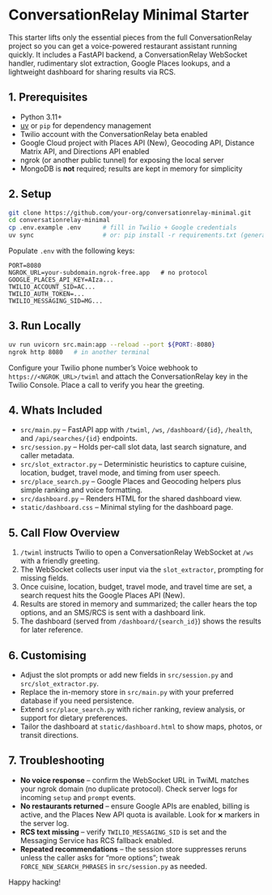 # ConversationRelay Minimal Starter

This starter lifts only the essential pieces from the full ConversationRelay project so you can get a voice-powered restaurant assistant running quickly. It includes a FastAPI backend, a ConversationRelay WebSocket handler, rudimentary slot extraction, Google Places lookups, and a lightweight dashboard for sharing results via RCS.

## 1. Prerequisites

- Python 3.11+
- [uv](https://github.com/astral-sh/uv) or `pip` for dependency management
- Twilio account with the ConversationRelay beta enabled
- Google Cloud project with Places API (New), Geocoding API, Distance Matrix API, and Directions API enabled
- ngrok (or another public tunnel) for exposing the local server
- MongoDB is **not** required; results are kept in memory for simplicity

## 2. Setup

```bash
git clone https://github.com/your-org/conversationrelay-minimal.git
cd conversationrelay-minimal
cp .env.example .env      # fill in Twilio + Google credentials
uv sync                   # or: pip install -r requirements.txt (generated via uv pip compile)
```

Populate `.env` with the following keys:

```env
PORT=8080
NGROK_URL=your-subdomain.ngrok-free.app   # no protocol
GOOGLE_PLACES_API_KEY=AIza...
TWILIO_ACCOUNT_SID=AC...
TWILIO_AUTH_TOKEN=...
TWILIO_MESSAGING_SID=MG...
```

## 3. Run Locally

```bash
uv run uvicorn src.main:app --reload --port ${PORT:-8080}
ngrok http 8080   # in another terminal
```

Configure your Twilio phone number’s Voice webhook to `https://<NGROK_URL>/twiml` and attach the ConversationRelay key in the Twilio Console. Place a call to verify you hear the greeting.

## 4. Whats Included

- `src/main.py` – FastAPI app with `/twiml`, `/ws`, `/dashboard/{id}`, `/health`, and `/api/searches/{id}` endpoints.
- `src/session.py` – Holds per-call slot data, last search signature, and caller metadata.
- `src/slot_extractor.py` – Deterministic heuristics to capture cuisine, location, budget, travel mode, and timing from user speech.
- `src/place_search.py` – Google Places and Geocoding helpers plus simple ranking and voice formatting.
- `src/dashboard.py` – Renders HTML for the shared dashboard view.
- `static/dashboard.css` – Minimal styling for the dashboard page.

## 5. Call Flow Overview

1. `/twiml` instructs Twilio to open a ConversationRelay WebSocket at `/ws` with a friendly greeting.
2. The WebSocket collects user input via the `slot_extractor`, prompting for missing fields.
3. Once cuisine, location, budget, travel mode, and travel time are set, a search request hits the Google Places API (New).
4. Results are stored in memory and summarized; the caller hears the top options, and an SMS/RCS is sent with a dashboard link.
5. The dashboard (served from `/dashboard/{search_id}`) shows the results for later reference.

## 6. Customising

- Adjust the slot prompts or add new fields in `src/session.py` and `src/slot_extractor.py`.
- Replace the in-memory store in `src/main.py` with your preferred database if you need persistence.
- Extend `src/place_search.py` with richer ranking, review analysis, or support for dietary preferences.
- Tailor the dashboard at `static/dashboard.html` to show maps, photos, or transit directions.

## 7. Troubleshooting

- **No voice response** – confirm the WebSocket URL in TwiML matches your ngrok domain (no duplicate protocol). Check server logs for incoming `setup` and `prompt` events.
- **No restaurants returned** – ensure Google APIs are enabled, billing is active, and the Places New API quota is available. Look for `❌` markers in the server log.
- **RCS text missing** – verify `TWILIO_MESSAGING_SID` is set and the Messaging Service has RCS fallback enabled.
- **Repeated recommendations** – the session store suppresses reruns unless the caller asks for “more options”; tweak `FORCE_NEW_SEARCH_PHRASES` in `src/session.py` as needed.

Happy hacking!
